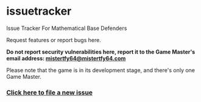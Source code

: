 # issuetracker
Issue Tracker For Mathematical Base Defenders

Request features or report bugs here.

**Do not report security vulnerabilities here, report it to the Game Master's email address: [mistertfy64@mistertfy64.com](mailto:mistertfy64@mistertfy64.com)**

Please note that the game is in its development stage, and there's only one Game Master.

<h3><a href="https://github.com/mathematicalbasedefenders/issuetracker/issues/new">Click here to file a new issue</a><h3>
